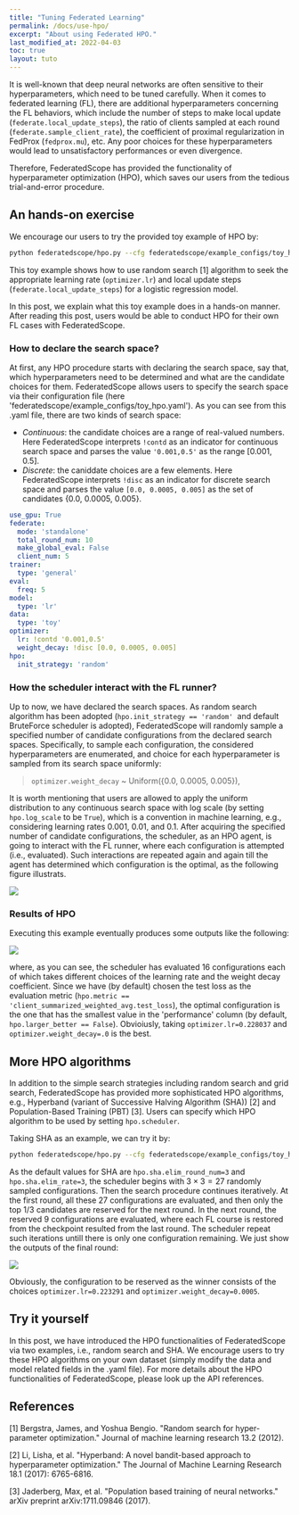 ```yaml
---
title: "Tuning Federated Learning"
permalink: /docs/use-hpo/
excerpt: "About using Federated HPO."
last_modified_at: 2022-04-03
toc: true
layout: tuto
---
```


It is well-known that deep neural networks are often sensitive to their hyperparameters, which need to be tuned carefully. When it comes to federated learning (FL), there are additional hyperparameters concerning the FL behaviors, which include the number of steps to make local update (`federate.local_update_steps`), the ratio of clients sampled at each round (`federate.sample_client_rate`), the coefficient of proximal regularization in FedProx (`fedprox.mu`), etc. Any poor choices for these hyperparameters would lead to unsatisfactory performances or even divergence.

Therefore, FederatedScope has provided the functionality of hyperparameter optimization (HPO), which saves our users from the tedious trial-and-error procedure.

## An hands-on exercise

We encourage our users to try the provided toy example of HPO by:

```bash
python federatedscope/hpo.py --cfg federatedscope/example_configs/toy_hpo.yaml
```

This toy example shows how to use random search [1] algorithm to seek the appropriate learning rate (`optimizer.lr`) and local update steps (`federate.local_update_steps`) for a logistic regression model.

In this post, we explain what this toy example does in a hands-on manner. After reading this post, users would be able to conduct HPO for their own FL cases with FederatedScope.

### How to declare the search space?
At first, any HPO procedure starts with declaring the search space, say that, which hyperparameters need to be determined and what are the candidate choices for them. FederatedScope allows users to specify the search space via their configuration file (here 'federatedscope/example_configs/toy_hpo.yaml'). As you can see from this .yaml file, there are two kinds of search space: 
   - _Continuous_: the candidate choices are a range of real-valued numbers. Here FederatedScope interprets `!contd` as an indicator for continuous search space and parses the value `'0.001,0.5'` as the range [0.001, 0.5].
   - _Discrete_: the caniddate choices are a few elements. Here FederatedScope interprets `!disc` as an indicator for discrete search space and parses the value `[0.0, 0.0005, 0.005]` as the set of candidates {0.0, 0.0005, 0.005}.
```yaml
use_gpu: True
federate:
  mode: 'standalone'
  total_round_num: 10
  make_global_eval: False
  client_num: 5
trainer:
  type: 'general'
eval:
  freq: 5
model:
  type: 'lr'
data:
  type: 'toy'
optimizer:
  lr: !contd '0.001,0.5'
  weight_decay: !disc [0.0, 0.0005, 0.005]
hpo:
  init_strategy: 'random'
```

### How the scheduler interact with the FL runner?
Up to now, we have declared the search spaces. As random search algorithm has been adopted (`hpo.init_strategy == 'random'`  and default BruteForce scheduler is adopted), FederatedScope will randomly sample a specified number of candidate configurations from the declared search spaces. Specifically, to sample each configuration, the considered hyperparameters are enumerated, and choice for each hyperparameter is sampled from its search space uniformly:
> `optimizer.weight_decay` ~ Uniform({0.0, 0.0005, 0.005}),

It is worth mentioning that users are allowed to apply the uniform distribution to any continuous search space with log scale (by setting `hpo.log_scale` to be `True`), which is a convention in machine learning, e.g., considering learning rates 0.001, 0.01, and 0.1. After acquiring the specified number of candidate configurations, the scheduler, as an HPO agent, is going to interact with the FL runner, where each configuration is attempted (i.e., evaluated). Such interactions are repeated again and again till the agent has determined which configuration is the optimal, as the following figure illustrats.

![](https://img.alicdn.com/imgextra/i1/O1CN01lHkWop1XE7luBkfF8_!!6000000002891-0-tps-402-146.jpg#crop=0&crop=0&crop=1&crop=1&id=qzMAl&originHeight=146&originWidth=402&originalType=binary&ratio=1&rotation=0&showTitle=false&status=done&style=none&title=)

### Results of HPO
Executing this example eventually produces some outputs like the following:

![](https://img.alicdn.com/imgextra/i2/O1CN01ZKBQ5F1Vu8sK8Ko9F_!!6000000002712-2-tps-387-290.png#crop=0&crop=0&crop=1&crop=1&id=UUDzR&originHeight=290&originWidth=387&originalType=binary&ratio=1&rotation=0&showTitle=false&status=done&style=none&title=)

where, as you can see, the scheduler has evaluated 16 configurations each of which takes different choices of the learning rate and the weight decay coefficient. Since we have (by default) chosen the test loss as the evaluation metric (`hpo.metric == 'client_summarized_weighted_avg.test_loss`), the optimal configuration is the one that has the smallest value in the 'performance' column (by default, `hpo.larger_better == False`). Obvioiusly, taking `optimizer.lr=0.228037` and `optimizer.weight_decay=.0` is the best.

## More HPO algorithms

In addition to the simple search strategies including random search and grid search, FederatedScope has provided more sophisticated HPO algorithms, e.g., Hyperband (variant of Successive Halving Algorithm (SHA)) [2] and Population-Based Training (PBT) [3]. Users can specify which HPO algorithm to be used by setting `hpo.scheduler`.

Taking SHA as an example, we can try it by:

```bash
python federatedscope/hpo.py --cfg federatedscope/example_configs/toy_hpo.yaml hpo.scheduler sha
```

As the default values for SHA are `hpo.sha.elim_round_num=3` and `hpo.sha.elim_rate=3`, the scheduler begins with $3 \times 3=27$ randomly sampled configurations. Then the search procedure continues iteratively. At the first round, all these 27 configurations are evaluated, and then only the top 1/3 candidates are reserved for the next round. In the next round, the reserved 9 configurations are evaluated, where each FL course is restored from the checkpoint resulted from the last round. The scheduler repeat such iterations untill there is only one configuration remaining. We just show the outputs of the final round:

![](https://img.alicdn.com/imgextra/i4/O1CN01UrrEC51vVZddBmQlY_!!6000000006178-2-tps-375-71.png#crop=0&crop=0&crop=1&crop=1&id=CA8y2&originHeight=71&originWidth=375&originalType=binary&ratio=1&rotation=0&showTitle=false&status=done&style=none&title=)

Obviously, the configuration to be reserved as the winner consists of the choices `optimizer.lr=0.223291` and `optimizer.weight_decay=0.0005`.

## Try it yourself

In this post, we have introduced the HPO functionalities of FederatedScope via two examples, i.e., random search and SHA. We encourage users to try these HPO algorithms on your own dataset (simply modify the data and model related fields in the .yaml file). For more details about the HPO functionalities of FederatedScope, please look up the API references.


## References

[1] Bergstra, James, and Yoshua Bengio. "Random search for hyper-parameter optimization." Journal of machine learning research 13.2 (2012).

[2] Li, Lisha, et al. "Hyperband: A novel bandit-based approach to hyperparameter optimization." The Journal of Machine Learning Research 18.1 (2017): 6765-6816.

[3] Jaderberg, Max, et al. "Population based training of neural networks." arXiv preprint arXiv:1711.09846 (2017).
